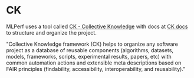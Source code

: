 # CK

MLPerf uses a tool called [CK - Collective Knowledge](https://github.com/evelynmitchell/ck) with docs at [CK docs](https://ck.readthedocs.io/en/latest/index.html) to structure and organize the project.

"Collective Knowledge framework (CK) helps to organize any software project as a database of reusable components (algorithms, datasets, models, frameworks, scripts, experimental results, papers, etc) with common automation actions and extensible meta descriptions based on FAIR principles (findability, accessibility, interoperability, and reusability)."